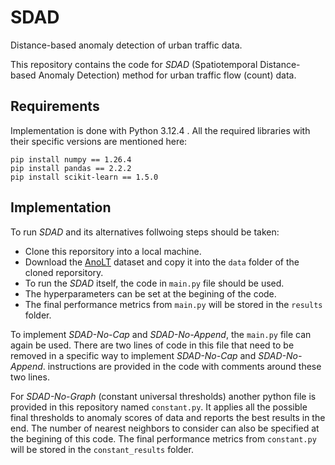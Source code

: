 # SDAD
Distance-based anomaly detection of urban traffic data.

This repository contains the code for *SDAD* (Spatiotemporal Distance-based Anomaly Detection) method for urban traffic flow (count) data.

## Requirements
Implementation is done with Python 3.12.4 . 
All the required libraries with their specific versions are mentioned here:

```
pip install numpy == 1.26.4
pip install pandas == 2.2.2
pip install scikit-learn == 1.5.0
```

## Implementation
To run *SDAD* and its alternatives follwoing steps should be taken:

- Clone this reporsitory into a local machine. 
- Download the [AnoLT](https://github.com/imaantaheri/AnoLT) dataset and copy it into the `data` folder of the cloned reporsitory.
- To run the *SDAD* itself, the code in `main.py` file should be used.
- The hyperparameters can be set at the begining of the code.
- The final performance metrics from `main.py` will be stored in the `results` folder.

To implement *SDAD-No-Cap* and *SDAD-No-Append*, the `main.py` file can again be used. 
There are two lines of code in this file that need to be removed in a specific way to implement *SDAD-No-Cap* and *SDAD-No-Append*.
instructions are provided in the code with comments around these two lines. 

For *SDAD-No-Graph* (constant universal thresholds) another python file is provided in this repository named `constant.py`. 
It applies all the possible final thresholds to anomaly scores of data and reports the best results in the end. 
The number of nearest neighbors to consider can also be specified at the begining of this code. 
The final performance metrics from `constant.py` will be stored in the `constant_results` folder.
